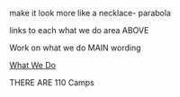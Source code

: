 make it look more like a necklace- parabola

links to each what we do area ABOVE

Work on what we do MAIN wording


<a class="page-scroll" href="#whatwedo">What We Do</a>


THERE ARE 110 Camps